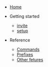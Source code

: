 - [Home](/ "Home")
- Getting started
  - [invite](start/invite.md "Invite")
  - [setup](start/setup.md "Setup")

- Reference
  - [Commands](ref/commands.md "Commands reference")
  - [Prefixes](ref/prefixes.md "Prefix info")
  - [Other fetures](ref/other.md "Other fetures")
